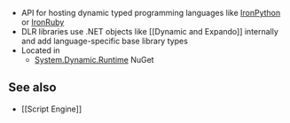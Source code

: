 - API for hosting dynamic typed programming languages like [IronPython](https://github.com/IronLanguages/ironpython3) or [IronRuby](https://github.com/IronLanguages/ironruby)
- DLR libraries use .NET objects like [[Dynamic and Expando]] internally and add language-specific base library types
- Located in 
	- [System.Dynamic.Runtime](https://www.nuget.org/packages/System.Dynamic.Runtime) NuGet

## See also

- [[Script Engine]]